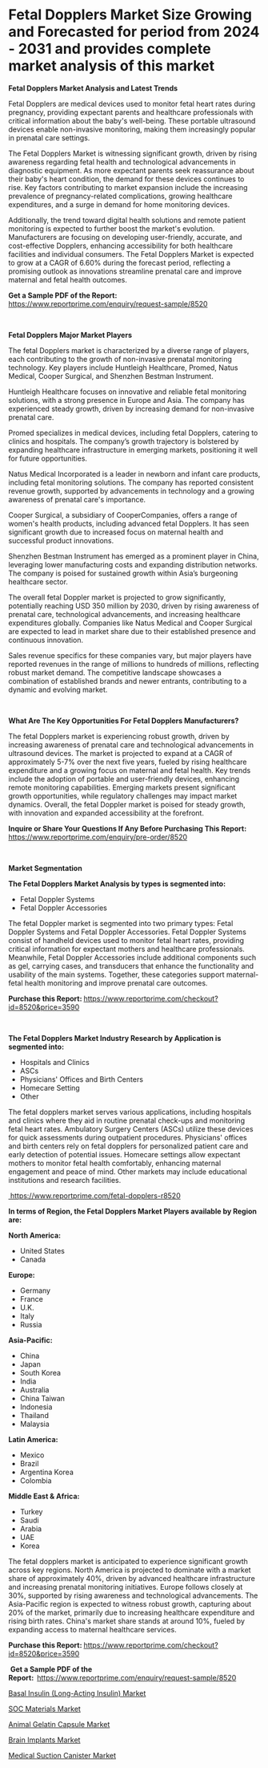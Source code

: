 <p><h1>Fetal Dopplers Market Size Growing and Forecasted for period from 2024 - 2031 and provides complete market analysis of this market</h1></p><p><strong>Fetal Dopplers Market Analysis and Latest Trends</strong></p>
<p><p>Fetal Dopplers are medical devices used to monitor fetal heart rates during pregnancy, providing expectant parents and healthcare professionals with critical information about the baby's well-being. These portable ultrasound devices enable non-invasive monitoring, making them increasingly popular in prenatal care settings.</p><p>The Fetal Dopplers Market is witnessing significant growth, driven by rising awareness regarding fetal health and technological advancements in diagnostic equipment. As more expectant parents seek reassurance about their baby's heart condition, the demand for these devices continues to rise. Key factors contributing to market expansion include the increasing prevalence of pregnancy-related complications, growing healthcare expenditures, and a surge in demand for home monitoring devices.</p><p>Additionally, the trend toward digital health solutions and remote patient monitoring is expected to further boost the market's evolution. Manufacturers are focusing on developing user-friendly, accurate, and cost-effective Dopplers, enhancing accessibility for both healthcare facilities and individual consumers. The Fetal Dopplers Market is expected to grow at a CAGR of 6.60% during the forecast period, reflecting a promising outlook as innovations streamline prenatal care and improve maternal and fetal health outcomes.</p></p>
<p><strong>Get a Sample PDF of the Report:&nbsp;</strong> <a href="https://www.reportprime.com/enquiry/request-sample/8520?utm_campaign=7&utm_medium=2&utm_source=Github&utm_content=ia&utm_term=27112024&utm_id=fetal-dopplers">https://www.reportprime.com/enquiry/request-sample/8520</a></p>
<p>&nbsp;</p>
<p><strong>Fetal Dopplers Major Market Players</strong></p>
<p><p>The fetal Dopplers market is characterized by a diverse range of players, each contributing to the growth of non-invasive prenatal monitoring technology. Key players include Huntleigh Healthcare, Promed, Natus Medical, Cooper Surgical, and Shenzhen Bestman Instrument. </p><p>Huntleigh Healthcare focuses on innovative and reliable fetal monitoring solutions, with a strong presence in Europe and Asia. The company has experienced steady growth, driven by increasing demand for non-invasive prenatal care. </p><p>Promed specializes in medical devices, including fetal Dopplers, catering to clinics and hospitals. The company’s growth trajectory is bolstered by expanding healthcare infrastructure in emerging markets, positioning it well for future opportunities.</p><p>Natus Medical Incorporated is a leader in newborn and infant care products, including fetal monitoring solutions. The company has reported consistent revenue growth, supported by advancements in technology and a growing awareness of prenatal care's importance. </p><p>Cooper Surgical, a subsidiary of CooperCompanies, offers a range of women's health products, including advanced fetal Dopplers. It has seen significant growth due to increased focus on maternal health and successful product innovations.</p><p>Shenzhen Bestman Instrument has emerged as a prominent player in China, leveraging lower manufacturing costs and expanding distribution networks. The company is poised for sustained growth within Asia’s burgeoning healthcare sector.</p><p>The overall fetal Doppler market is projected to grow significantly, potentially reaching USD 350 million by 2030, driven by rising awareness of prenatal care, technological advancements, and increasing healthcare expenditures globally. Companies like Natus Medical and Cooper Surgical are expected to lead in market share due to their established presence and continuous innovation. </p><p>Sales revenue specifics for these companies vary, but major players have reported revenues in the range of millions to hundreds of millions, reflecting robust market demand. The competitive landscape showcases a combination of established brands and newer entrants, contributing to a dynamic and evolving market.</p></p>
<p>&nbsp;</p>
<p><strong>What Are The Key Opportunities For Fetal Dopplers Manufacturers?</strong></p>
<p><p>The fetal Dopplers market is experiencing robust growth, driven by increasing awareness of prenatal care and technological advancements in ultrasound devices. The market is projected to expand at a CAGR of approximately 5-7% over the next five years, fueled by rising healthcare expenditure and a growing focus on maternal and fetal health. Key trends include the adoption of portable and user-friendly devices, enhancing remote monitoring capabilities. Emerging markets present significant growth opportunities, while regulatory challenges may impact market dynamics. Overall, the fetal Doppler market is poised for steady growth, with innovation and expanded accessibility at the forefront.</p></p>
<p><strong>Inquire or Share Your Questions If Any Before Purchasing This Report:</strong> <a href="https://www.reportprime.com/enquiry/pre-order/8520?utm_campaign=7&utm_medium=2&utm_source=Github&utm_content=ia&utm_term=27112024&utm_id=fetal-dopplers">https://www.reportprime.com/enquiry/pre-order/8520</a></p>
<p>&nbsp;</p>
<p><strong>Market Segmentation</strong></p>
<p><strong>The Fetal Dopplers Market Analysis by types is segmented into:</strong></p>
<p><ul><li>Fetal Doppler Systems</li><li>Fetal Doppler Accessories</li></ul></p>
<p><p>The fetal Doppler market is segmented into two primary types: Fetal Doppler Systems and Fetal Doppler Accessories. Fetal Doppler Systems consist of handheld devices used to monitor fetal heart rates, providing critical information for expectant mothers and healthcare professionals. Meanwhile, Fetal Doppler Accessories include additional components such as gel, carrying cases, and transducers that enhance the functionality and usability of the main systems. Together, these categories support maternal-fetal health monitoring and improve prenatal care outcomes.</p></p>
<p><strong>Purchase this Report:&nbsp;</strong><a href="https://www.reportprime.com/checkout?id=8520&price=3590&utm_campaign=7&utm_medium=2&utm_source=Github&utm_content=ia&utm_term=27112024&utm_id=fetal-dopplers">https://www.reportprime.com/checkout?id=8520&price=3590</a></p>
<p>&nbsp;</p>
<p><strong>The Fetal Dopplers Market Industry Research by Application is segmented into:</strong></p>
<p><ul><li>Hospitals and Clinics</li><li>ASCs</li><li>Physicians' Offices and Birth Centers</li><li>Homecare Setting</li><li>Other</li></ul></p>
<p><p>The fetal dopplers market serves various applications, including hospitals and clinics where they aid in routine prenatal check-ups and monitoring fetal heart rates. Ambulatory Surgery Centers (ASCs) utilize these devices for quick assessments during outpatient procedures. Physicians' offices and birth centers rely on fetal dopplers for personalized patient care and early detection of potential issues. Homecare settings allow expectant mothers to monitor fetal health comfortably, enhancing maternal engagement and peace of mind. Other markets may include educational institutions and research facilities.</p></p>
<p><a href="https://www.reportprime.com/fetal-dopplers-r8520?utm_campaign=7&utm_medium=2&utm_source=Github&utm_content=ia&utm_term=27112024&utm_id=fetal-dopplers">&nbsp;https://www.reportprime.com/fetal-dopplers-r8520</a></p>
<p><strong>In terms of Region, the Fetal Dopplers Market Players available by Region are:</strong></p>
<p>
    <p> <strong> North America: </strong>
        <ul>
            <li>United States</li>
            <li>Canada</li>
        </ul>
        </p> 
    <p> <strong> Europe: </strong>
        <ul>
            <li>Germany</li>
            <li>France</li>
            <li>U.K.</li>
            <li>Italy</li>
            <li>Russia</li>
        </ul>
        </p> 
    <p> <strong> Asia-Pacific: </strong>
        <ul>
            <li>China</li>
            <li>Japan</li>
            <li>South Korea</li>
            <li>India</li>
            <li>Australia</li>
            <li>China Taiwan</li>
            <li>Indonesia</li>
            <li>Thailand</li>
            <li>Malaysia</li>
        </ul>
        </p> 
    <p> <strong> Latin America: </strong>
        <ul>
            <li>Mexico</li>
            <li>Brazil</li>
            <li>Argentina Korea</li>
            <li>Colombia</li>
        </ul>
        </p> 
    <p> <strong> Middle East & Africa: </strong>
        <ul>
            <li>Turkey</li>
            <li>Saudi</li>
            <li>Arabia</li>
            <li>UAE</li>
            <li>Korea</li>
        </ul>
    </p>
    </p>
<p><p>The fetal dopplers market is anticipated to experience significant growth across key regions. North America is projected to dominate with a market share of approximately 40%, driven by advanced healthcare infrastructure and increasing prenatal monitoring initiatives. Europe follows closely at 30%, supported by rising awareness and technological advancements. The Asia-Pacific region is expected to witness robust growth, capturing about 20% of the market, primarily due to increasing healthcare expenditure and rising birth rates. China's market share stands at around 10%, fueled by expanding access to maternal healthcare services.</p></p>
<p><strong>Purchase this Report: </strong><a href="https://www.reportprime.com/checkout?id=8520&price=3590&utm_campaign=7&utm_medium=2&utm_source=Github&utm_content=ia&utm_term=27112024&utm_id=fetal-dopplers">https://www.reportprime.com/checkout?id=8520&price=3590</a></p>
<p>&nbsp;<strong>Get a Sample PDF of the Report:&nbsp;&nbsp;</strong><a href="https://www.reportprime.com/enquiry/request-sample/8520?utm_campaign=7&utm_medium=2&utm_source=Github&utm_content=ia&utm_term=27112024&utm_id=fetal-dopplers">https://www.reportprime.com/enquiry/request-sample/8520</a></p>
<p><strong></strong></p>
<p><p><a href="https://issuu.com/reportprime-2/docs/basal-insulin-long-acting-insulin-m_b597a91ef36a29?utm_campaign=7&utm_medium=2&utm_source=Github&utm_content=ia&utm_term=27112024&utm_id=fetal-dopplers">Basal Insulin (Long-Acting Insulin) Market</a></p><p><a href="https://www.linkedin.com/pulse/navigating-soc-materials-market-expert-analysis-forecast-period-icubc?utm_campaign=7&utm_medium=2&utm_source=Github&utm_content=ia&utm_term=27112024&utm_id=fetal-dopplers">SOC Materials Market</a></p><p><a href="https://issuu.com/reportprime-2/docs/animal-gelatin-capsule-market-size-_a0dfe69b45fc1a?utm_campaign=7&utm_medium=2&utm_source=Github&utm_content=ia&utm_term=27112024&utm_id=fetal-dopplers">Animal Gelatin Capsule Market</a></p><p><a href="https://github.com/angelajermaine/Market-Research-Report-List-5/blob/main/brain-implants-market.md?utm_campaign=7&utm_medium=2&utm_source=Github&utm_content=ia&utm_term=27112024&utm_id=fetal-dopplers">Brain Implants Market</a></p><p><a href="https://github.com/provorikovar/Market-Research-Report-List-6/blob/main/medical-suction-canister-market.md?utm_campaign=7&utm_medium=2&utm_source=Github&utm_content=ia&utm_term=27112024&utm_id=fetal-dopplers">Medical Suction Canister Market</a></p></p>